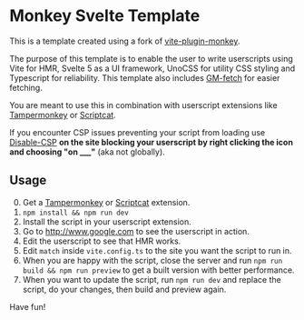 # Monkey Svelte Template

This is a template created using a fork of [vite-plugin-monkey](https://github.com/lisonge/vite-plugin-monkey).

The purpose of this template is to enable the user to write userscripts using Vite for HMR, Svelte 5 as a UI framework, UnoCSS for utility CSS styling and Typescript for reliability. This template also includes [GM-fetch](https://github.com/Sec-ant/gm-fetch) for easier fetching.

You are meant to use this in combination with userscript extensions like [Tampermonkey](https://www.tampermonkey.net/) or [Scriptcat](https://github.com/scriptscat/scriptcat/blob/main/README_EN.md).

If you encounter CSP issues preventing your script from loading use [Disable-CSP](https://github.com/lisonge/Disable-CSP) **on the site blocking your userscript by right clicking the icon and choosing "on ___"** (aka not globally).

## Usage

0. Get a [Tampermonkey](https://www.tampermonkey.net/) or [Scriptcat](https://github.com/scriptscat/scriptcat/blob/main/README_EN.md) extension.
1. `npm install && npm run dev`
2. Install the script in your userscript extension.
3. Go to http://www.google.com to see the userscript in action.
4. Edit the userscript to see that HMR works.
5. Edit `match` inside `vite.config.ts` to the site you want the script to run in.
6. When you are happy with the script, close the server and run `npm run build && npm run preview` to get a built version with better performance.
7. When you want to update the script, run `npm run dev` and replace the script, do your changes, then build and preview again. 

Have fun!